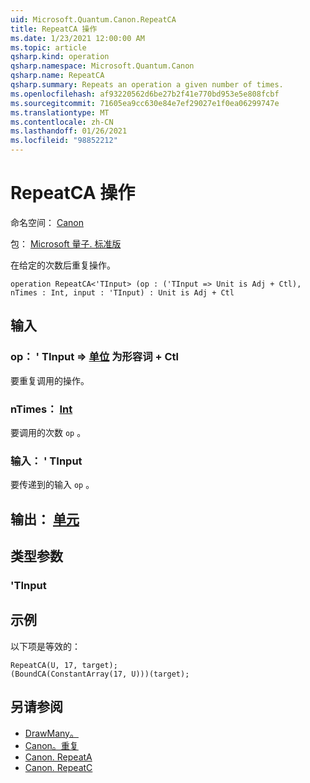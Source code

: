 ```yaml
---
uid: Microsoft.Quantum.Canon.RepeatCA
title: RepeatCA 操作
ms.date: 1/23/2021 12:00:00 AM
ms.topic: article
qsharp.kind: operation
qsharp.namespace: Microsoft.Quantum.Canon
qsharp.name: RepeatCA
qsharp.summary: Repeats an operation a given number of times.
ms.openlocfilehash: af93220562d6be27b2f41e770bd953e5e808fcbf
ms.sourcegitcommit: 71605ea9cc630e84e7ef29027e1f0ea06299747e
ms.translationtype: MT
ms.contentlocale: zh-CN
ms.lasthandoff: 01/26/2021
ms.locfileid: "98852212"
---
```

# <a name="repeatca-operation"></a>RepeatCA 操作

命名空间： [Canon](xref:Microsoft.Quantum.Canon)

包： [Microsoft 量子. 标准版](https://nuget.org/packages/Microsoft.Quantum.Standard)


在给定的次数后重复操作。

```qsharp
operation RepeatCA<'TInput> (op : ('TInput => Unit is Adj + Ctl), nTimes : Int, input : 'TInput) : Unit is Adj + Ctl
```


## <a name="input"></a>输入

### <a name="op--tinput--unit--is-adj--ctl"></a>op： ' TInput => [单位](xref:microsoft.quantum.lang-ref.unit)  为形容词 + Ctl

要重复调用的操作。


### <a name="ntimes--int"></a>nTimes： [Int](xref:microsoft.quantum.lang-ref.int)

要调用的次数 `op` 。


### <a name="input--tinput"></a>输入： ' TInput

要传递到的输入 `op` 。



## <a name="output--unit"></a>输出： [单元](xref:microsoft.quantum.lang-ref.unit)



## <a name="type-parameters"></a>类型参数

### <a name="tinput"></a>'TInput



## <a name="example"></a>示例

以下项是等效的：

```qsharp
RepeatCA(U, 17, target);
(BoundCA(ConstantArray(17, U)))(target);
```

## <a name="see-also"></a>另请参阅

- [DrawMany。](xref:Microsoft.Quantum.Arrays.DrawMany)
- [Canon。重复](xref:Microsoft.Quantum.Canon.Repeat)
- [Canon. RepeatA](xref:Microsoft.Quantum.Canon.RepeatA)
- [Canon. RepeatC](xref:Microsoft.Quantum.Canon.RepeatC)